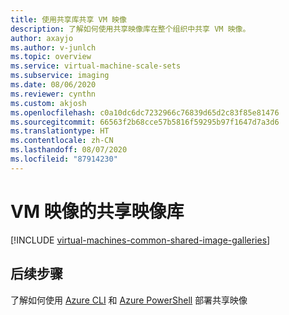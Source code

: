 ```yaml
---
title: 使用共享库共享 VM 映像
description: 了解如何使用共享映像库在整个组织中共享 VM 映像。
author: axayjo
ms.author: v-junlch
ms.topic: overview
ms.service: virtual-machine-scale-sets
ms.subservice: imaging
ms.date: 08/06/2020
ms.reviewer: cynthn
ms.custom: akjosh
ms.openlocfilehash: c0a10dc6dc7232966c76839d65d2c83f85e81476
ms.sourcegitcommit: 66563f2b68cce57b5816f59295b97f1647d7a3d6
ms.translationtype: HT
ms.contentlocale: zh-CN
ms.lasthandoff: 08/07/2020
ms.locfileid: "87914230"
---
```

# <a name="shared-image-galleries-for-vm-images"></a>VM 映像的共享映像库


[!INCLUDE [virtual-machines-common-shared-image-galleries](../../includes/virtual-machines-common-shared-image-galleries.md)]


## <a name="next-steps"></a>后续步骤

了解如何使用 [Azure CLI](shared-images-cli.md) 和 [Azure PowerShell](shared-images-powershell.md) 部署共享映像

